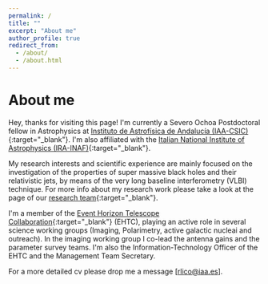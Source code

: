 ```yaml
---
permalink: /
title: ""
excerpt: "About me"
author_profile: true
redirect_from: 
  - /about/
  - /about.html
---
```


<!---
![text](files/M87_pol.jpg)

<p align="center">
<img src="files/M87_pol.jpg" alt="drawing" width="200"/>
</p>
-->

# About me

Hey, thanks for visiting this page! I'm currently a Severo Ochoa Postdoctoral fellow in Astrophysics at
[Instituto de Astrofísica de Andalucía (IAA-CSIC)](http://www.iaa.csic.es){:target="\_blank"}. I'm also affiliated with the [Italian National Institute of Astrophysics (IRA-INAF)](http://info.ira.inaf.it/en/){:target="\_blank"}.

My research interests and scientific experience are mainly focused on the investigation of the properties of super massive black holes and their relativistic jets, by means of the very long baseline interferometry (VLBI) technique. For more info about my research work please take a look at the page of our [research team](http://vlbigroup.iaa.es/){:target="\_blank"}.

I'm a member of the [Event Horizon Telescope Collaboration](https://eventhorizontelescope.org/){:target="\_blank"} (EHTC), playing an active role in several science working groups (Imaging, Polarimetry, active galactic nucleai and outreach). In the imaging working group I co-lead the antenna gains and the parameter survey teams. I'm also the Information-Technology Officer of the EHTC and the Management Team Secretary.

For a more detailed cv please drop me a message [rlico@iaa.es].